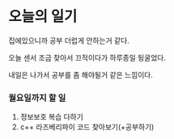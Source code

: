 # 오늘의 일기

집에있으니까 공부 더럽게 안하는거 같다.

오늘 센서 조금 찾아서 끄적이다가 하루종일 뒹굴었다.

내일은 나가서 공부를 좀 해야될거 같은 느낌이다.



### 월요일까지 할 일

1. 정보보호 복습 다하기
2. c++ 라즈베리파이 코드 찾아보기(+공부하기)